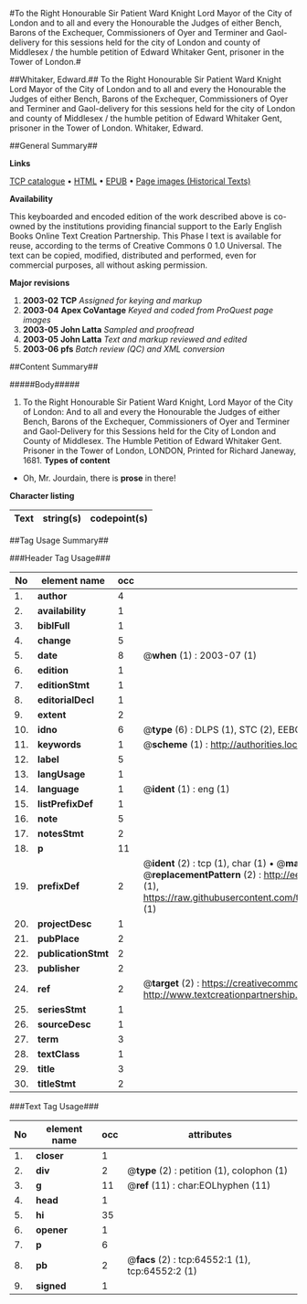 #To the Right Honourable Sir Patient Ward Knight Lord Mayor of the City of London and to all and every the Honourable the Judges of either Bench, Barons of the Exchequer, Commissioners of Oyer and Terminer and Gaol-delivery for this sessions held for the city of London and county of Middlesex / the humble petition of Edward Whitaker Gent, prisoner in the Tower of London.#

##Whitaker, Edward.##
To the Right Honourable Sir Patient Ward Knight Lord Mayor of the City of London and to all and every the Honourable the Judges of either Bench, Barons of the Exchequer, Commissioners of Oyer and Terminer and Gaol-delivery for this sessions held for the city of London and county of Middlesex / the humble petition of Edward Whitaker Gent, prisoner in the Tower of London.
Whitaker, Edward.

##General Summary##

**Links**

[TCP catalogue](http://www.ota.ox.ac.uk/tcp/)  • 
[HTML](http://tei.it.ox.ac.uk/tcp/Texts-HTML/free/A65/A65685.html)  • 
[EPUB](http://tei.it.ox.ac.uk/tcp/Texts-EPUB/free/A65/A65685.epub) • 
[Page images (Historical Texts)](https://data.historicaltexts.jisc.ac.uk/view?pubId=eebo-12622385e&pageId=eebo-12622385e-64552-1)

**Availability**

This keyboarded and encoded edition of the
	       work described above is co-owned by the institutions
	       providing financial support to the Early English Books
	       Online Text Creation Partnership. This Phase I text is
	       available for reuse, according to the terms of Creative
	       Commons 0 1.0 Universal. The text can be copied,
	       modified, distributed and performed, even for
	       commercial purposes, all without asking permission.

**Major revisions**

1. __2003-02__ __TCP__ *Assigned for keying and markup*
1. __2003-04__ __Apex CoVantage__ *Keyed and coded from ProQuest page images*
1. __2003-05__ __John Latta__ *Sampled and proofread*
1. __2003-05__ __John Latta__ *Text and markup reviewed and edited*
1. __2003-06__ __pfs__ *Batch review (QC) and XML conversion*

##Content Summary##

#####Body#####

1. To the Right Honourable Sir Patient Ward Knight, Lord Mayor of the City of London: And to all and every the Honourable the Judges of either Bench, Barons of the Exchequer, Commissioners of Oyer and Terminer and Gaol-Delivery for this Sessions held for the City of London and County of Middlesex.
The Humble Petition of Edward Whitaker Gent. Prisoner in the Tower of London,
LONDON, Printed for Richard Janeway, 1681.
**Types of content**

  * Oh, Mr. Jourdain, there is **prose** in there!

**Character listing**


|Text|string(s)|codepoint(s)|
|---|---|---|

##Tag Usage Summary##

###Header Tag Usage###

|No|element name|occ|attributes|
|---|---|---|---|
|1.|__author__|4||
|2.|__availability__|1||
|3.|__biblFull__|1||
|4.|__change__|5||
|5.|__date__|8| @__when__ (1) : 2003-07 (1)|
|6.|__edition__|1||
|7.|__editionStmt__|1||
|8.|__editorialDecl__|1||
|9.|__extent__|2||
|10.|__idno__|6| @__type__ (6) : DLPS (1), STC (2), EEBO-CITATION (1), OCLC (1), VID (1)|
|11.|__keywords__|1| @__scheme__ (1) : http://authorities.loc.gov/ (1)|
|12.|__label__|5||
|13.|__langUsage__|1||
|14.|__language__|1| @__ident__ (1) : eng (1)|
|15.|__listPrefixDef__|1||
|16.|__note__|5||
|17.|__notesStmt__|2||
|18.|__p__|11||
|19.|__prefixDef__|2| @__ident__ (2) : tcp (1), char (1)  •  @__matchPattern__ (2) : ([0-9\-]+):([0-9IVX]+) (1), (.+) (1)  •  @__replacementPattern__ (2) : http://eebo.chadwyck.com/downloadtiff?vid=$1&page=$2 (1), https://raw.githubusercontent.com/textcreationpartnership/Texts/master/tcpchars.xml#$1 (1)|
|20.|__projectDesc__|1||
|21.|__pubPlace__|2||
|22.|__publicationStmt__|2||
|23.|__publisher__|2||
|24.|__ref__|2| @__target__ (2) : https://creativecommons.org/publicdomain/zero/1.0/ (1), http://www.textcreationpartnership.org/docs/. (1)|
|25.|__seriesStmt__|1||
|26.|__sourceDesc__|1||
|27.|__term__|3||
|28.|__textClass__|1||
|29.|__title__|3||
|30.|__titleStmt__|2||


###Text Tag Usage###

|No|element name|occ|attributes|
|---|---|---|---|
|1.|__closer__|1||
|2.|__div__|2| @__type__ (2) : petition (1), colophon (1)|
|3.|__g__|11| @__ref__ (11) : char:EOLhyphen (11)|
|4.|__head__|1||
|5.|__hi__|35||
|6.|__opener__|1||
|7.|__p__|6||
|8.|__pb__|2| @__facs__ (2) : tcp:64552:1 (1), tcp:64552:2 (1)|
|9.|__signed__|1||

